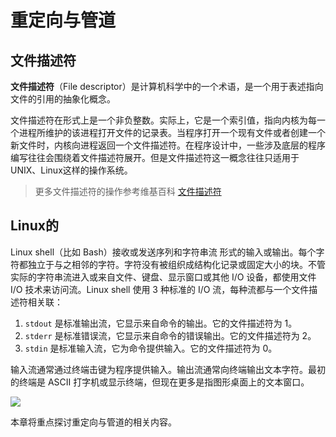 # 重定向与管道

## 文件描述符

**文件描述符**（File descriptor）是计算机科学中的一个术语，是一个用于表述指向文件的引用的抽象化概念。

文件描述符在形式上是一个非负整数。实际上，它是一个索引值，指向内核为每一个进程所维护的该进程打开文件的记录表。当程序打开一个现有文件或者创建一个新文件时，内核向进程返回一个文件描述符。在程序设计中，一些涉及底层的程序编写往往会围绕着文件描述符展开。但是文件描述符这一概念往往只适用于UNIX、Linux这样的操作系统。

> 更多文件描述符的操作参考维基百科 [文件描述符](https://zh.wikipedia.org/wiki/%E6%96%87%E4%BB%B6%E6%8F%8F%E8%BF%B0%E7%AC%A6)

## Linux的

Linux shell（比如 Bash）接收或发送序列和字符串流 形式的输入或输出。每个字符都独立于与之相邻的字符。字符没有被组织成结构化记录或固定大小的块。不管实际的字符串流进入或来自文件、键盘、显示窗口或其他 I/O 设备，都使用文件 I/O 技术来访问流。Linux shell 使用 3 种标准的 I/O 流，每种流都与一个文件描述符相关联：

1. ``stdout`` 是标准输出流，它显示来自命令的输出。它的文件描述符为 1。
2. ``stderr`` 是标准错误流，它显示来自命令的错误输出。它的文件描述符为 2。
3. ``stdin`` 是标准输入流，它为命令提供输入。它的文件描述符为 0。

输入流通常通过终端击键为程序提供输入。输出流通常向终端输出文本字符。最初的终端是 ASCII 打字机或显示终端，但现在更多是指图形桌面上的文本窗口。

![](http://ryanstutorials.net/linuxtutorial/img/streams.png)

本章将重点探讨重定向与管道的相关内容。
